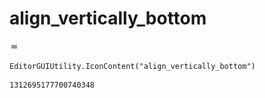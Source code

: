 # align_vertically_bottom
![](/img/align_vertically_bottom.png)

``` CSharp
EditorGUIUtility.IconContent("align_vertically_bottom")
```
```
1312695177700740348
```
